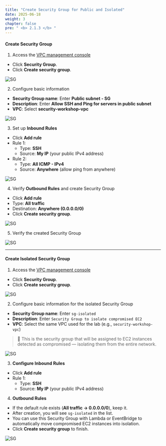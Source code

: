 ```yaml
---
title: "Create Security Group for Public and Isolated"
date: 2025-06-18
weight: 3
chapter: false
pre: " <b> 2.1.3 </b> "
---
```


#### Create Security Group

1. Access the [VPC management console](https://console.aws.amazon.com/vpc)  
  + Click **Security Group**.  
  + Click **Create security group**.

![SG](/000058-SessionManager/images/2.prerequisite/image2.2.27.png)

2. Configure basic information  
  + **Security Group name**: Enter **Public subnet - SG**  
  + **Description**: Enter **Allow SSH and Ping for servers in public subnet**  
  + **VPC**: Select **security-workshop-vpc**

![SG](/000058-SessionManager/images/2.prerequisite/image2.2.28.png)

3. Set up **Inbound Rules**  
  + Click **Add rule**  
  + Rule 1:  
      - Type: **SSH**  
      - Source: **My IP** (your public IPv4 address)  
  + Rule 2:  
      - Type: **All ICMP - IPv4**  
      - Source: **Anywhere** (allow ping from anywhere)

![SG](/000058-SessionManager/images/2.prerequisite/image2.2.29.png)

4. Verify **Outbound Rules** and create Security Group  
  + Click **Add rule**  
  + Type: **All traffic**  
  + Destination: **Anywhere (0.0.0.0/0)**  
  + Click **Create security group**.

![SG](/000058-SessionManager/images/2.prerequisite/image2.2.30.png)

5. Verify the created Security Group

![SG](/000058-SessionManager/images/2.prerequisite/image2.2.31.png)

---

#### Create Isolated Security Group

1. Access the [VPC management console](https://console.aws.amazon.com/vpc)  
  + Click **Security Group**.  
  + Click **Create security group**.

![SG](/000058-SessionManager/images/2.prerequisite/image2.2.32.png)

2. Configure basic information for the isolated Security Group  
  + **Security Group name**: Enter `sg-isolated`  
  + **Description**: Enter `Security Group to isolate compromised EC2`  
  + **VPC**: Select the same VPC used for the lab (e.g., `security-workshop-vpc`)

  > 🎯 This is the security group that will be assigned to EC2 instances detected as compromised — isolating them from the entire network.

![SG](/000058-SessionManager/images/2.prerequisite/image2.2.33.png)

3. **Configure Inbound Rules**  
  + Click **Add rule**  
  + Rule 1:  
      - Type: **SSH**  
      - Source: **My IP** (your public IPv4 address)

4. **Outbound Rules**  
  + If the default rule exists (**All traffic → 0.0.0.0/0**), keep it.  
  + After creation, you will see `sg-isolated` in the list.  
  + You can use this Security Group with Lambda or EventBridge to automatically move compromised EC2 instances into isolation.  
  + Click **Create security group** to finish.

![SG](/000058-SessionManager/images/2.prerequisite/image2.2.42.png)
